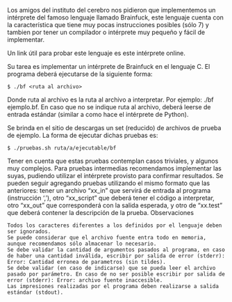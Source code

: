 
Los amigos del instituto del cerebro nos pidieron que implementemos un intérprete del famoso lenguaje llamado Brainfuck, este lenguaje cuenta con la característica que tiene muy pocas instrucciones posibles (sólo 7) y tambien por tener un compilador o intérprete muy pequeño y fácil de implementar.

Un link útil para probar este lenguaje es este intérprete online.

Su tarea es implementar un intérprete de Brainfuck en el lenguaje C. El programa deberá ejecutarse de la siguiente forma:

    $ ./bf <ruta al archivo> 

Donde ruta al archivo es la ruta al archivo a interpretar. Por ejemplo: ./bf ejemplo.bf. En caso que no se indique ruta al archivo, deberá leerse de entrada estándar (similar a como hace el intérprete de Python).

Se brinda en el sitio de descargas un set (reducido) de archivos de prueba de ejemplo. La forma de ejecutar dichas pruebas es:

    $ ./pruebas.sh ruta/a/ejecutable/bf

Tener en cuenta que estas pruebas contemplan casos triviales, y algunos muy complejos. Para pruebas intermedias recomendamos implementar las suyas, pudiendo utilizar el intérprete provisto para confirmar resultados. Se pueden seguir agregando pruebas utilizando el mismo formato que las anteriores: tener un archivo “xx_in” que servirá de entrada al programa (instrucción ‘,’), otro “xx_script” que deberá tener el código a interpretar, otro “xx_out” que corresponderá con la salida esperada, y otro de “xx.test” que deberá contener la descripción de la prueba.
Observaciones

    Todos los caracteres diferentes a los definidos por el lenguaje deben ser ignorados.
    Se puede considerar que el archivo fuente entra todo en memoria, aunque recomendamos sólo almacenar lo necesario.
    Se debe validar la cantidad de argumentos pasados al programa, en caso de haber una cantidad inválida, escribir por salida de error (stderr): Error: Cantidad erronea de parametros (sin tildes).
    Se debe validar (en caso de indicarse) que se pueda leer el archivo pasado por parámetro. En caso de no ser posible escribir por salida de error (stderr): Error: archivo fuente inaccesible.
    Las impresiones realizadas por el programa deben realizarse a salida estándar (stdout).



